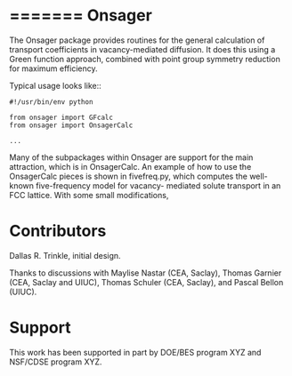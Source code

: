 =======
Onsager
=======

The Onsager package provides routines for the general calculation of transport
coefficients in vacancy-mediated diffusion. It does this using a Green function
approach, combined with point group symmetry reduction for maximum efficiency.

Typical usage looks like::

    #!/usr/bin/env python

    from onsager import GFcalc
    from onsager import OnsagerCalc

    ...

Many of the subpackages within Onsager are support for the main attraction, which
is in OnsagerCalc. An example of how to use the OnsagerCalc pieces is shown in
fivefreq.py, which computes the well-known five-frequency model for vacancy-
mediated solute transport in an FCC lattice. With some small modifications,

Contributors
============
Dallas R. Trinkle, initial design.

Thanks to discussions with Maylise Nastar (CEA, Saclay), Thomas Garnier
(CEA, Saclay and UIUC), Thomas Schuler (CEA, Saclay), and Pascal Bellon (UIUC).

Support
=======
This work has been supported in part by DOE/BES program XYZ and NSF/CDSE program XYZ.
